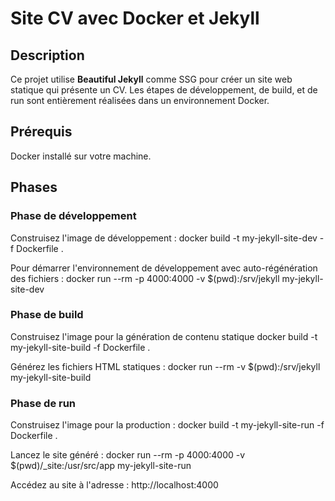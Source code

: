# Site CV avec Docker et Jekyll

## Description
Ce projet utilise **Beautiful Jekyll** comme SSG pour créer un site web statique qui présente un CV. Les étapes de développement, de build, et de run sont entièrement réalisées dans un environnement Docker.

## Prérequis
Docker installé sur votre machine.

## Phases

### Phase de développement
Construisez l'image de développement :
docker build -t my-jekyll-site-dev -f Dockerfile .

Pour démarrer l'environnement de développement avec auto-régénération des fichiers :
docker run --rm -p 4000:4000 -v $(pwd):/srv/jekyll my-jekyll-site-dev


### Phase de build
Construisez l'image pour la génération de contenu statique 
docker build -t my-jekyll-site-build -f Dockerfile .

Générez les fichiers HTML statiques :
docker run --rm -v $(pwd):/srv/jekyll my-jekyll-site-build


### Phase de run
Construisez l'image pour la production :
docker build -t my-jekyll-site-run -f Dockerfile .

Lancez le site généré :
docker run --rm -p 4000:4000 -v $(pwd)/_site:/usr/src/app my-jekyll-site-run

Accédez au site à l'adresse : http://localhost:4000